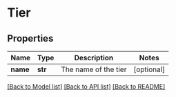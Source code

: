 # Tier

## Properties
Name | Type | Description | Notes
------------ | ------------- | ------------- | -------------
**name** | **str** | The name of the tier | [optional] 

[[Back to Model list]](../README.md#documentation-for-models) [[Back to API list]](../README.md#documentation-for-api-endpoints) [[Back to README]](../README.md)

